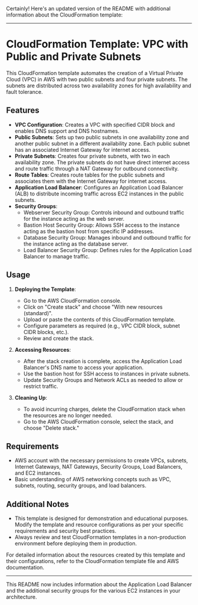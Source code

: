 Certainly! Here's an updated version of the README with additional information about the CloudFormation template:

---

# CloudFormation Template: VPC with Public and Private Subnets

This CloudFormation template automates the creation of a Virtual Private Cloud (VPC) in AWS with two public subnets and four private subnets. The subnets are distributed across two availability zones for high availability and fault tolerance.

## Features

- **VPC Configuration**: Creates a VPC with specified CIDR block and enables DNS support and DNS hostnames.
- **Public Subnets**: Sets up two public subnets in one availability zone and another public subnet in a different availability zone. Each public subnet has an associated Internet Gateway for internet access.
- **Private Subnets**: Creates four private subnets, with two in each availability zone. The private subnets do not have direct internet access and route traffic through a NAT Gateway for outbound connectivity.
- **Route Tables**: Creates route tables for the public subnets and associates them with the Internet Gateway for internet access.
- **Application Load Balancer**: Configures an Application Load Balancer (ALB) to distribute incoming traffic across EC2 instances in the public subnets.
- **Security Groups**:
  - Webserver Security Group: Controls inbound and outbound traffic for the instance acting as the web server.
  - Bastion Host Security Group: Allows SSH access to the instance acting as the bastion host from specific IP addresses.
  - Database Security Group: Manages inbound and outbound traffic for the instance acting as the database server.
  - Load Balancer Security Group: Defines rules for the Application Load Balancer to manage traffic.

## Usage

1. **Deploying the Template**:
   - Go to the AWS CloudFormation console.
   - Click on "Create stack" and choose "With new resources (standard)".
   - Upload or paste the contents of this CloudFormation template.
   - Configure parameters as required (e.g., VPC CIDR block, subnet CIDR blocks, etc.).
   - Review and create the stack.

2. **Accessing Resources**:
   - After the stack creation is complete, access the Application Load Balancer's DNS name to access your application.
   - Use the bastion host for SSH access to instances in private subnets.
   - Update Security Groups and Network ACLs as needed to allow or restrict traffic.

3. **Cleaning Up**:
   - To avoid incurring charges, delete the CloudFormation stack when the resources are no longer needed.
   - Go to the AWS CloudFormation console, select the stack, and choose "Delete stack."

## Requirements

- AWS account with the necessary permissions to create VPCs, subnets, Internet Gateways, NAT Gateways, Security Groups, Load Balancers, and EC2 instances.
- Basic understanding of AWS networking concepts such as VPC, subnets, routing, security groups, and load balancers.

## Additional Notes

- This template is designed for demonstration and educational purposes. Modify the template and resource configurations as per your specific requirements and security best practices.
- Always review and test CloudFormation templates in a non-production environment before deploying them in production.

For detailed information about the resources created by this template and their configurations, refer to the CloudFormation template file and AWS documentation.

---

This README now includes information about the Application Load Balancer and the additional security groups for the various EC2 instances in your architecture.